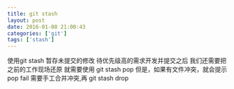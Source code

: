 ```yaml
---
title: git stash
layout: post
date: 2016-01-08 21:00:43
categories: ['git']
tags: ['stash']
---
```


使用git stash 暂存未提交的修改
待优先级高的需求开发并提交之后
我们还需要把之前的工作现场还原
就需要使用 git stash pop
但是，如果有文件冲突，就会提示pop fail
需要手工合并冲突,再 git stash drop
